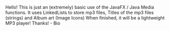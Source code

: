 Hello!
This is just an (extremely) basic use of the JavaFX / Java Media functions. 
It uses LinkedLists to store mp3 files, Titles of the mp3 files (strings) and Album art (Image Icons)
When finished, it will be a lightweight MP3 player!
Thanks! - Bio
